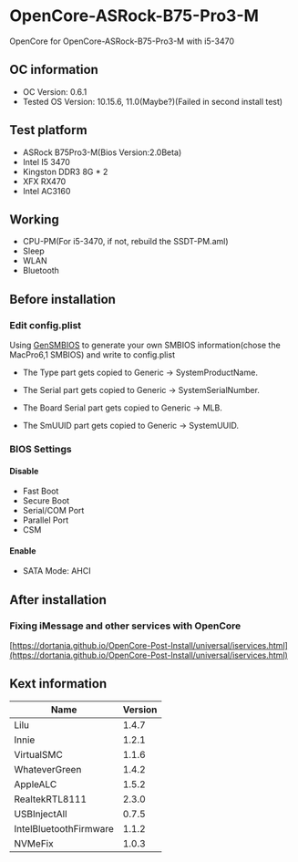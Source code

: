 # OpenCore-ASRock-B75-Pro3-M
OpenCore for OpenCore-ASRock-B75-Pro3-M with i5-3470

## OC information
* OC Version: 0.6.1
* Tested OS Version: 10.15.6, 11.0(Maybe?)(Failed in second install test)

## Test platform
* ASRock B75Pro3-M(Bios Version:2.0Beta)
* Intel I5 3470
* Kingston DDR3 8G * 2
* XFX RX470
* Intel AC3160

## Working
* CPU-PM(For i5-3470, if not, rebuild the SSDT-PM.aml)
* Sleep
* WLAN
* Bluetooth

## Before installation
### Edit config.plist
Using [GenSMBIOS](https://github.com/corpnewt/GenSMBIOS) to generate your own SMBIOS information(chose the MacPro6,1 SMBIOS) and write to config.plist

* The Type part gets copied to Generic -> SystemProductName.

* The Serial part gets copied to Generic -> SystemSerialNumber.

* The Board Serial part gets copied to Generic -> MLB.

* The SmUUID part gets copied to Generic -> SystemUUID.

### BIOS Settings
#### Disable
* Fast Boot
* Secure Boot
* Serial/COM Port
* Parallel Port
* CSM

#### Enable
* SATA Mode: AHCI

## After installation
### Fixing iMessage and other services with OpenCore
[https://dortania.github.io/OpenCore-Post-Install/universal/iservices.html](https://dortania.github.io/OpenCore-Post-Install/universal/iservices.html)

## Kext information
| Name                             | Version |
| -------------------------------- | ------- |
| Lilu                             | 1.4.7   |
| Innie                            | 1.2.1   |
| VirtualSMC                       | 1.1.6   |
| WhateverGreen                    | 1.4.2   |
| AppleALC                         | 1.5.2   |
| RealtekRTL8111                   | 2.3.0   |
| USBInjectAll                     | 0.7.5   |
| IntelBluetoothFirmware           | 1.1.2   |
| NVMeFix                          | 1.0.3   |
